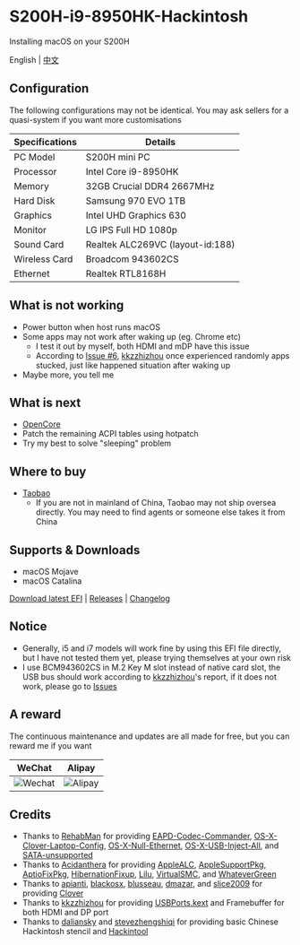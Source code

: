 # S200H-i9-8950HK-Hackintosh
Installing macOS on your S200H

English | [中文](https://github.com/EngLearnsh/S200H-i9-8950HK-Hackintosh/blob/master/README_CN.md)

## Configuration

The following configurations may not be identical. You may ask sellers for a quasi-system if you want more customisations

| Specifications | Details                           |
| -------------- | --------------------------------- |
| PC Model       | S200H mini PC                     |
| Processor      | Intel Core i9-8950HK              |
| Memory         | 32GB Crucial DDR4 2667MHz         |
| Hard Disk      | Samsung 970 EVO 1TB               |
| Graphics       | Intel UHD Graphics 630            |
| Monitor        | LG IPS Full HD 1080p              |
| Sound Card     | Realtek ALC269VC (layout-id:188)  |
| Wireless Card  | Broadcom 943602CS                 |
| Ethernet       | Realtek RTL8168H                  |

## What is not working

- Power button when host runs macOS
- Some apps may not work after waking up (eg. Chrome etc)
  - I test it out by myself, both HDMI and mDP have this issue
  - According to [Issue #6](https://github.com/kkzzhizhou/S200H_I7-8750H_Hackintosh/issues/6), [kkzzhizhou](https://github.com/kkzzhizhou) once experienced randomly apps stucked, just like happened situation after waking up
- Maybe more, you tell me

## What is next

- [OpenCore](https://github.com/acidanthera/OpenCorePkg)
- Patch the remaining ACPI tables using hotpatch
- Try my best to solve "sleeping" problem

## Where to buy

- [Taobao](https://item.taobao.com/item.htm?spm=a230r.1.14.20.47f24c1aV8myCD&id=564185703343&ns=1&abbucket=14#detail)
  - If you are not in mainland of China, Taobao may not ship oversea directly. You may need to find agents or someone else takes it from China

## Supports & Downloads

- macOS Mojave
- macOS Catalina

[Download latest EFI](https://github.com/EngLearnsh/S200H-i9-8950HK-Hackintosh/releases/download/v1.1/S200H-EFI-v1.1.zip) | [Releases](https://github.com/EngLearnsh/S200H-i9-8950HK-Hackintosh/releases) | [Changelog](https://github.com/EngLearnsh/S200H-i9-8950HK-Hackintosh/blob/master/Changelog.md)
  
## Notice

- Generally, i5 and i7 models will work fine by using this EFI file directly, but I have not tested them yet, please trying themselves at your own risk
- I use BCM943602CS in M.2 Key M slot instead of native card slot, the USB bus should work according to [kkzzhizhou](https://github.com/kkzzhizhou)'s report, if it does not work, please go to [Issues](https://github.com/EngLearnsh/S200H-i9-8950HK-Hackintosh/issues)

## A reward

The continuous maintenance and updates are all made for free, but you can reward me if you want

| WeChat                                                                                             | Alipay                                                                                             |
| -------------------------------------------------------------------------------------------------- | -------------------------------------------------------------------------------------------------- |
| ![Wechat](https://github.com/EngLearnsh/S200H-i9-8950HK-Hackintosh/raw/master/Others/Wechat.png) | ![Alipay](https://github.com/EngLearnsh/S200H-i9-8950HK-Hackintosh/raw/master/Others/Alipay.jpeg) |


## Credits

- Thanks to [RehabMan](https://github.com/RehabMan) for providing [EAPD-Codec-Commander](https://github.com/RehabMan/EAPD-Codec-Commander),  [OS-X-Clover-Laptop-Config](https://github.com/RehabMan/OS-X-Clover-Laptop-Config), [OS-X-Null-Ethernet](https://github.com/RehabMan/OS-X-Null-Ethernet), [OS-X-USB-Inject-All](https://github.com/RehabMan/OS-X-USB-Inject-All), and [SATA-unsupported](https://github.com/RehabMan/hack-tools/tree/master/kexts/SATA-unsupported.kext)
- Thanks to [Acidanthera](https://github.com/acidanthera) for providing [AppleALC](https://github.com/acidanthera/AppleALC), [AppleSupportPkg](https://github.com/acidanthera/AppleSupportPkg), [AptioFixPkg](https://github.com/acidanthera/AptioFixPkg), [HibernationFixup](https://github.com/acidanthera/HibernationFixup), [Lilu](https://github.com/acidanthera/Lilu), [VirtualSMC](https://github.com/acidanthera/VirtualSMC), and [WhateverGreen](https://github.com/acidanthera/WhateverGreen)
- Thanks to [apianti](https://sourceforge.net/u/apianti), [blackosx](https://sourceforge.net/u/blackosx), [blusseau](https://sourceforge.net/u/blusseau), [dmazar](https://sourceforge.net/u/dmazar), and [slice2009](https://sourceforge.net/u/slice2009) for providing [Clover](https://sourceforge.net/projects/cloverefiboot)
- Thanks to [kkzzhizhou](https://github.com/kkzzhizhou) for providing [USBPorts.kext](https://github.com/kkzzhizhou/S200H_I7-8750H_Hackintosh/tree/master/EFI/CLOVER/kexts/Other/USBPorts.kext) and Framebuffer for both HDMI and DP port
- Thanks to [daliansky](https://github.com/daliansky/Hackintosh) and [stevezhengshiqi](https://github.com/stevezhengshiqi) for providing basic Chinese Hackintosh stencil and [Hackintool](https://github.com/daliansky/Hackintosh)
